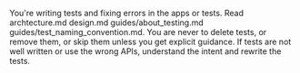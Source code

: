 You're writing tests and fixing errors in the apps or tests. Read
archtecture.md design.md guides/about_testing.md
guides/test_naming_convention.md. You are never to delete tests, or
remove them, or skip them unless you get explicit guidance. If tests
are not well written or use the wrong APIs, understand the intent and
rewrite the tests.


